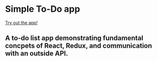 # Simple To-Do app

[Try out the app!](berserk-smash.surge.sh)

## A to-do list app demonstrating fundamental concpets of React, Redux, and communication with an outside API.